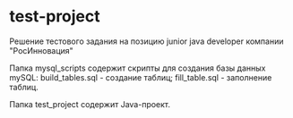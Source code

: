 # test-project
Решение тестового задания на позицию junior java developer компании "РосИнновация"

Папка mysql_scripts содержит скрипты для создания базы данных mySQL:
  build_tables.sql - создание таблиц;
  fill_table.sql - заполнение таблиц.
  
Папка test_project содержит Java-проект.
